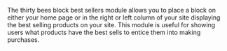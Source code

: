 The thirty bees block best sellers module allows you to place a block on either your home page or in the right or left column of your site displaying the best selling products on your site. This module is useful for showing users what products have the best sells to entice them into making purchases.
